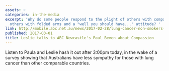 ```yaml
---
assets: ~
categories: in-the-media
excerpt: 'Why do some people respond to the plight of others with compassion, and
  others with folded arms and a "well you should have..." attitude? '
link: http://mobile.abc.net.au/news/2017-02-28/lung-cancer-non-smokers-unfair-attitudes-australia/8308250?pfmredir=sm
published: 2017-03-01
title: Leslie talks to ABC Newcastle's Paul Beven about Compassion
---
```

Listen to Paula and Leslie hash it out after 3:00pm today, in the wake of a survey showing that Australians have less sympathy for those with lung cancer than other comparable countries. 